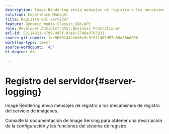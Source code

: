 ```yaml
---
description: Image Rendering envía mensajes de registro a los mecanismos de registro del servicio de imágenes.
solution: Experience Manager
title: Registro del servidor
feature: Dynamic Media Classic,SDK/API
role: Developer,Administrator,Business Practitioner
exl-id: 83114821-4799-4d7f-93e8-5748a3707931
source-git-commit: 1ec8b59f442eb96c6c3f5f1405d57a38a86bd056
workflow-type: tm+mt
source-wordcount: '45'
ht-degree: 0%

---
```


# Registro del servidor{#server-logging}

Image Rendering envía mensajes de registro a los mecanismos de registro del servicio de imágenes.

Consulte la documentación de Image Serving para obtener una descripción de la configuración y las funciones del sistema de registro.
